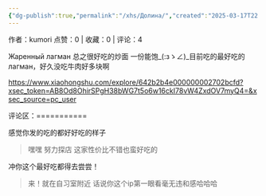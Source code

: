 ```yaml
---
{"dg-publish":true,"permalink":"/xhs/Долина/","created":"2025-03-17T22:25:32.357+08:00","updated":"2025-03-17T22:25:32.357+08:00"}
---
```


作者：kumori
点赞：0   |   收藏：0   |   评论：4

Жаренный лагман 总之很好吃的炒面 一份能饱_(:зゝ∠)_目前吃的最好吃的лагман，好久没吃牛肉好多块啊

https://www.xiaohongshu.com/explore/642b2b4e000000002702bcfd?xsec_token=AB8Od8OhirSPgH38bWG7t5o6w16ckI78vW4ZxdOV7myQ4=&xsec_source=pc_user

评论区：===========

感觉你发的吃的都好好吃的样子

> 嘿嘿 努力探店 这家性价比不错也蛮好吃的

冲你这个最好吃都得去尝尝！

> 来！就在自习室附近 话说你这个ip第一眼看毫无违和感哈哈哈